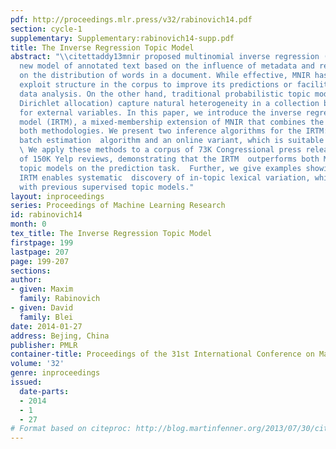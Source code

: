 ```yaml
---
pdf: http://proceedings.mlr.press/v32/rabinovich14.pdf
section: cycle-1
supplementary: Supplementary:rabinovich14-supp.pdf
title: The Inverse Regression Topic Model
abstract: "\\citettaddy13mnir proposed multinomial inverse regression (MNIR) as a
  new model of annotated text based on the influence of metadata and response variables
  on the distribution of words in a document. While effective, MNIR has no way to
  exploit structure in the corpus to improve its predictions or facilitate exploratory
  data analysis. On the other hand, traditional probabilistic topic models (like latent
  Dirichlet allocation) capture natural heterogeneity in a collection but do not account
  for external variables. In this paper, we introduce the inverse regression topic
  model (IRTM), a mixed-membership extension of MNIR that combines the strengths of
  both methodologies. We present two inference algorithms for the IRTM: an efficient
  batch estimation  algorithm and an online variant, which is suitable for large corpora.
  \ We apply these methods to a corpus of 73K Congressional press releases  and another
  of 150K Yelp reviews, demonstrating that the IRTM  outperforms both MNIR and supervised
  topic models on the prediction task.  Further, we give examples showing that the
  IRTM enables systematic  discovery of in-topic lexical variation, which is not possible
  with previous supervised topic models."
layout: inproceedings
series: Proceedings of Machine Learning Research
id: rabinovich14
month: 0
tex_title: The Inverse Regression Topic Model
firstpage: 199
lastpage: 207
page: 199-207
sections: 
author:
- given: Maxim
  family: Rabinovich
- given: David
  family: Blei
date: 2014-01-27
address: Bejing, China
publisher: PMLR
container-title: Proceedings of the 31st International Conference on Machine Learning
volume: '32'
genre: inproceedings
issued:
  date-parts:
  - 2014
  - 1
  - 27
# Format based on citeproc: http://blog.martinfenner.org/2013/07/30/citeproc-yaml-for-bibliographies/
---
```

